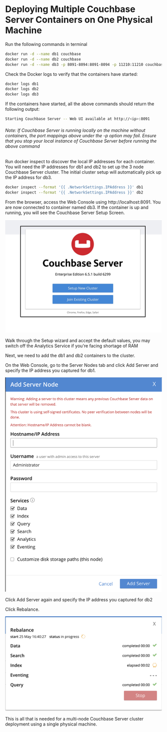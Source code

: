 # Deploying Multiple Couchbase Server Containers on One Physical Machine

Run the following commands in terminal

```bash
docker run -d --name db1 couchbase
docker run -d --name db2 couchbase
docker run -d --name db3 -p 8091-8094:8091-8094 -p 11210:11210 couchbase
```

Check the Docker logs to verify that the containers have started:

```bash
docker logs db1
docker logs db2
docker logs db3
```

If the containers have started, all the above commands should return the following output:

```bash
Starting Couchbase Server -- Web UI available at http://<ip>:8091
```

###### Note: If Couchbase Server is running locally on the machine without containers, the port mappings above under the -p option may fail. Ensure that you stop your local instance of Couchbase Server before running the above command

Run docker inspect to discover the local IP addresses for each container. You will need the IP addresses for db1 and db2 to set up the 3 node Couchbase Server cluster. The initial cluster setup will automatically pick up the IP address for db3.

```bash
docker inspect --format '{{ .NetworkSettings.IPAddress }}' db1
docker inspect --format '{{ .NetworkSettings.IPAddress }}' db2
```

From the browser, access the Web Console using http://localhost:8091. You are now connected to container named db3. If the container is up and running, you will see the Couchbase Server Setup Screen.

![](Screenshot%202020-05-25%20at%204.23.10%20PM.jpeg)

Walk through the Setup wizard and accept the default values, you may switch off the Analytics Service if you're facing shortage of RAM

Next, we need to add the db1 and db2 containers to the cluster.

On the Web Console, go to the Server Nodes tab and click Add Server and specify the IP address you captured for db1.

![](Screenshot%202020-05-25%20at%204.37.08%20PM.png)

Click Add Server again and specify the IP address you captured for db2

Click Rebalance.

![](rebalancing.png)

This is all that is needed for a multi-node Couchbase Server cluster deployment using a single physical machine.

